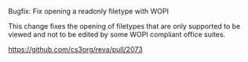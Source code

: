 Bugfix: Fix opening a readonly filetype with WOPI

This change fixes the opening of filetypes that
are only supported to be viewed and not to be edited
by some WOPI compliant office suites.

https://github.com/cs3org/reva/pull/2073
